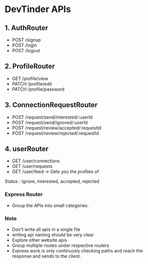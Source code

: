 # DevTinder APIs

## 1. AuthRouter
- POST /signup
- POST /login
- POST /logout

## 2. ProfileRouter
- GET /profile/view
- PATCH /profile/edit
- PATCH /profile/password

## 3. ConnectionRequestRouter
- POST /request/send/interested/:userId
- POST /request/send/ignored/:userId
- POST /request/review/accepted/:requestId
- POST /request/review/rejected/:requestId

## 4. userRouter
- GET /user/connections
- GET /user/requests
- GET /user/feed -> Gets you the profiles of 

Status : ignore, interested, accepted, rejected

### Express Router
- Group the APIs into small categories.

### Note
- Don't write all apis in a single file
- writing api naming should be very clear
- Explore other website apis
- Group multiple routes under respective routers
- Express work is only continuosly checking paths and reach the response and sends to the client.